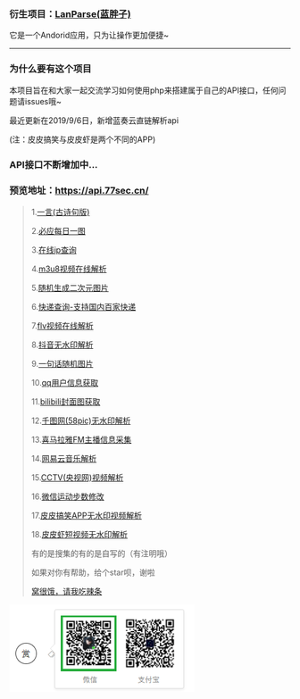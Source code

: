 ### 衍生项目：[LanParse(蓝胖子)](https://github.com/iqiqiya/LanParse)

它是一个Andorid应用，只为让操作更加便捷~

---

### 为什么要有这个项目
本项目旨在和大家一起交流学习如何使用php来搭建属于自己的API接口，任何问题请issues哦~

最近更新在2019/9/6日，新增蓝奏云直链解析api

(注：皮皮搞笑与皮皮虾是两个不同的APP)

### API接口不断增加中...

### 预览地址：https://api.77sec.cn/

> 1.[一言(古诗句版)](https://github.com/iqiqiya/iqiqiya-API/tree/master/yiyan)
>
> 2.[必应每日一图](https://github.com/iqiqiya/iqiqiya-API/tree/master/bing)
>
> 3.[在线ip查询](https://github.com/iqiqiya/iqiqiya-API/tree/master/ip)
>
> 4.[m3u8视频在线解析](https://github.com/iqiqiya/iqiqiya-API/tree/master/m3u8)
>
> 5.[随机生成二次元图片](https://github.com/iqiqiya/iqiqiya-API/tree/master/ACG)
>
> 6.[快递查询-支持国内百家快递](https://github.com/iqiqiya/iqiqiya-API/tree/master/kuaidi)
>
> 7.[flv视频在线解析](https://github.com/iqiqiya/iqiqiya-API/tree/master/flv)
>
> 8.[抖音无水印解析](https://github.com/iqiqiya/iqiqiya-API/tree/master/douyin)
>
> 9.[一句话随机图片](https://github.com/iqiqiya/iqiqiya-API/tree/master/RandPic)
>
> 10.[qq用户信息获取](https://github.com/iqiqiya/iqiqiya-API/tree/master/QQ)
>
> 11.[bilibili封面图获取](https://github.com/iqiqiya/iqiqiya-API/tree/master/bilibili)
>
> 12.[千图网(58pic)无水印解析](https://github.com/iqiqiya/iqiqiya-API/tree/master/58pic)
>
> 13.[喜马拉雅FM主播信息采集](https://github.com/iqiqiya/iqiqiya-API/tree/master/ximalaya)
>
> 14.[网易云音乐解析](https://github.com/iqiqiya/iqiqiya-API/tree/master/163music)
>
> 15.[CCTV(央视网)视频解析](https://github.com/iqiqiya/iqiqiya-API/tree/master/cctv)
>
> 16.[微信运动步数修改](https://github.com/iqiqiya/iqiqiya-API/tree/master/WeChat)
>
> 17.[皮皮搞笑APP无水印视频解析](https://github.com/iqiqiya/iqiqiya-API/tree/master/PiPiGaoXiao)
> 
> 18.[皮皮虾短视频无水印解析](https://github.com/iqiqiya/iqiqiya-API/tree/master/PiPiXia)
>
> 有的是搜集的有的是自写的（有注明哦）
>
> 如果对你有帮助，给个star呗，谢啦
>
> [窝很饿，请我吃辣条](https://api.77sec.cn/Donate.png)

![Image text](./Donate.png)

